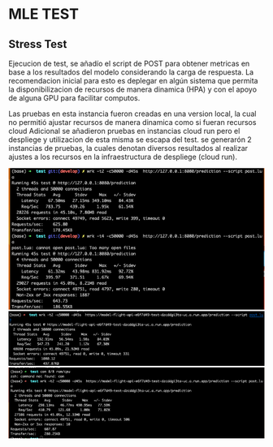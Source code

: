# MLE TEST

## Stress Test

Ejecucion de test, se añadío el script de POST para obtener metricas en base a los resultados del modelo considerando la carga de respuesta.
La recomendacion inicial para esto es deplegar en algún sistema que permita la disponibilizacion de recursos de manera dinamica (HPA) y con el 
apoyo de alguna GPU para facilitar computos.

Las pruebas en esta instancia fueron creadas en una version local, la cual no permitió ajustar recursos de manera dinamica como si fueran recursos cloud
Adicional se añadieron pruebas en instancias cloud run pero el despliege y utilizacion de esta misma se escapa del test.
se generarón 2 instancias de pruebas, la cuales denotan diversos resultados al realizar ajustes a los recursos en la infraestructura de despliege (cloud run).


![WRK first](local.png)
![WRK second](img_1.png)
![WRK third](img_2.png)



